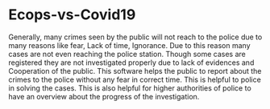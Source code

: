 # Ecops-vs-Covid19
Generally, many crimes seen by the public will not reach to the police due to many reasons like fear, Lack of time, Ignorance. Due to this reason many cases are not even reaching the police station. Though some cases are registered they are not investigated properly due to lack of evidences and Cooperation of the public. This software helps the public to report about the crimes to the police without any fear in correct time. This is helpful to police in solving the cases. This is also helpful for higher authorities of police to have an overview about the progress of the investigation.
